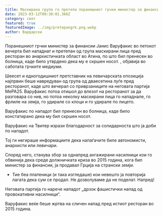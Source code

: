 ```yaml
---
title: Маскирана група го претепа поранешниот грчки министер за финансии Варуфакис
date: 2023-03-12T00:30:01.366Z
category: свет
featured: true
featuredImage: ../img/pretepangrk.png.webp
author: Вардарски
---
```


Поранешниот грчки министер за финансии Јанис Варуфакис во петокот вечерта бил нападнат и претепан од група маскирани лица пред ресторан во анархистичката област во Атина, по што бил пренесен во болница, каде било утврдено дека му е скршен носот. , објавија во саботата грчките медиуми.

Шеесет и едногодишниот претставник на левичарската опозиција најпрвин беше навредуван од група од дваесетина луѓе пред ресторанот, каде што вечерал со приврзаниците на неговата партија МеРА25. Варуфакис потоа отишол до влезот на ресторанот за да разговара со нив, но потоа неколку маскирани лица го нападнале, го фрлиле на земја, го удирале со клоци и го удирале по лицето.

Варуфакис по нападот бил пренесен во болница, каде било констатирано дека му бил скршен носот.

Варуфакис на Твитер изрази благодарност за солидарноста што ја доби по нападот.

Тој ги негираше информациите дека напаѓачите биле автономисти, анархисти или левичари.

Според него, станува збор за однапред ангажирани насилници кои го обвинија дека среде должничката криза во 2015 година, кога бил министер за финансии, ја продавал Грција на странски земји.

- Тие беа платеници (и така изгледаше) кои невешто ја повторија лагата дека сум се продал. Не дозволуваме да не поделат. Напред!

Неговата партија го нарече нападот „дрзок фашистички напад од провокативни насилници“.

Варуфакис веќе беше жртва на сличен напад пред истиот ресторан во 2015 година.
